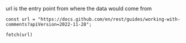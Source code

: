 url is the entry point from where the data would come from

```
const url = "https://docs.github.com/en/rest/guides/working-with-comments?apiVersion=2022-11-28";
```

```
fetch(url)
```

